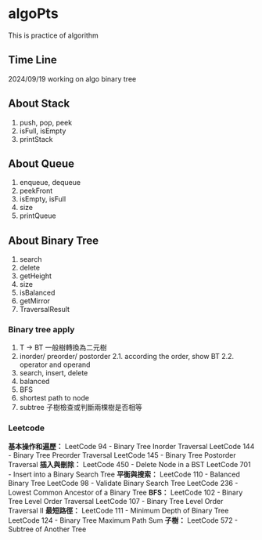 # algoPts
This is practice of algorithm

## Time Line
2024/09/19 working on algo binary tree

## About Stack
1. push, pop, peek 
2. isFull, isEmpty
3. printStack

## About Queue
1. enqueue, dequeue
2. peekFront
3. isEmpty, isFull
4. size
5. printQueue

## About Binary Tree
1. search
2. delete
3. getHeight
4. size
5. isBalanced
6. getMirror
7. TraversalResult
### Binary tree apply 
1. T -> BT 一般樹轉換為二元樹
2. inorder/ preorder/ postorder
2.1. according the order, show BT
2.2. operator and operand
3. search, insert, delete
4. balanced
5. BFS 
6. shortest path to node
7. subtree 子樹檢查或判斷兩棵樹是否相等

### Leetcode
**基本操作和遍歷：**
LeetCode 94 - Binary Tree Inorder Traversal
LeetCode 144 - Binary Tree Preorder Traversal
LeetCode 145 - Binary Tree Postorder Traversal
**插入與刪除：**
LeetCode 450 - Delete Node in a BST
LeetCode 701 - Insert into a Binary Search Tree
**平衡與搜索：**
LeetCode 110 - Balanced Binary Tree
LeetCode 98 - Validate Binary Search Tree
LeetCode 236 - Lowest Common Ancestor of a Binary Tree
**BFS：**
LeetCode 102 - Binary Tree Level Order Traversal
LeetCode 107 - Binary Tree Level Order Traversal II
**最短路徑：**
LeetCode 111 - Minimum Depth of Binary Tree
LeetCode 124 - Binary Tree Maximum Path Sum
**子樹：**
LeetCode 572 - Subtree of Another Tree